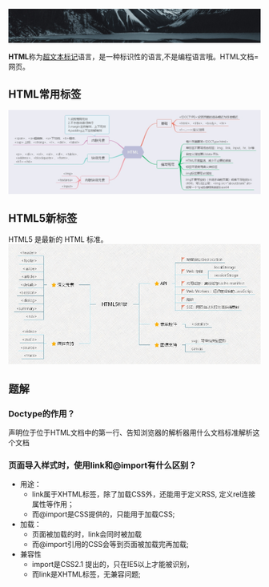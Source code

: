 ![HTML](../../../.vuepress/imgs/common/logo_big.jpg)

**HTML**称为<U>超文本标记</U>语言，是一种标识性的语言,不是编程语言哦。HTML文档=网页。  

## HTML常用标签

![html](../../../.vuepress/imgs/blog/html/html.jpg)

## HTML5新标签
HTML5 是最新的 HTML 标准。
![html5](../../../.vuepress/imgs/blog/html/html5.jpg)

## 题解
### Doctype的作用？
声明位于位于HTML文档中的第一行、告知浏览器的解析器用什么文档标准解析这个文档

### 页面导入样式时，使用link和@import有什么区别？
- 用途：
   - link属于XHTML标签，除了加载CSS外，还能用于定义RSS, 定义rel连接属性等作用；
   - 而@import是CSS提供的，只能用于加载CSS;  
- 加载：
   - 页面被加载的时，link会同时被加载  
   - 而@import引用的CSS会等到页面被加载完再加载;  
- 兼容性
   - import是CSS2.1 提出的，只在IE5以上才能被识别，
   - 而link是XHTML标签，无兼容问题;  